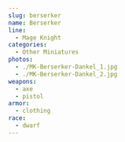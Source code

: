 ```yaml
---
slug: berserker
name: Berserker
line:
  - Mage Knight
categories:
  - Other Miniatures
photos:
  - ./MK-Berserker-Dankel_1.jpg
  - ./MK-Berserker-Dankel_2.jpg
weapons:
  - axe
  - pistol
armor:
  - clothing
race:
  - dwarf
---
```

